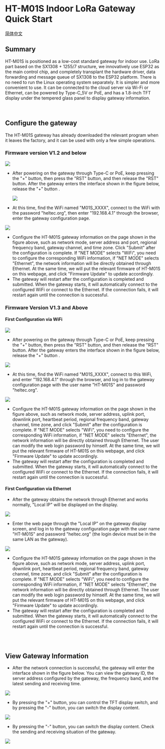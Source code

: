 # HT-M01S Indoor LoRa Gateway Quick Start

[简体中文](https://heltec-automation.readthedocs.io/zh_CN/latest/gateway/ht-m01s/quick_start.html)

## Summary

HT-M01S is positioned as a low-cost standard gateway for indoor use. LoRa part based on the SX1308 + 1255/7 structure,  we innovatively use ESP32 as the main control chip, and completely transplant the hardware driver, data forwarding and message queue of SX1308 to the ESP32 platform. There is no need to run the Linux operating system separately. It is simpler and more convenient to use. It can be connected to the cloud server via Wi-Fi or Ethernet, can be powered by Type-C_5V or PoE, and has a 1.8-inch TFT display under the tempered glass panel to display gateway information.

&nbsp;

## Configure the gateway

The HT-M01S gateway has already downloaded the relevant program when it leaves the factory, and it can be used with only a few simple operations.

### Firmware version V1.2 and below

![](img/quick_start/01.png)

- After powering on the gateway through Type-C or PoE, keep pressing the "+" button, then press the "RST" button, and then release the "RST" button. After the gateway enters the interface shown in the figure below, release the "+" button .

  ![](img/quick_start/02.png)

- At this time, find the WiFi named "M01S_XXXX", connect to the WiFi with the password "heltec.org", then enter "192.168.4.1" through the browser, enter the gateway configuration page.

![](img/quick_start/03.png)

- Configure the HT-M01S gateway information on the page shown in the figure above, such as network mode, server address and port, regional frequency band, gateway channel, and time zone. Click "Submit" after the configuration is complete. If "NET MODE" selects "WiFi", you need to configure the corresponding WiFi information, if "NET MODE" selects "Ethernet", the network information will be directly obtained through Ethernet. At the same time, we will put the relevant firmware of HT-M01S on this webpage, and click "Firmware Update" to update accordingly.
- The gateway will restart after the configuration is completed and submitted. When the gateway starts, it will automatically connect to the configured WiFi or connect to the Ethernet. If the connection fails, it will restart again until the connection is successful.

### Firmware Version V1.3 and Above

#### First Configuration via WiFi

![](img\quick_start\01.png)

- After powering on the gateway through Type-C or PoE, keep pressing the "+" button, then press the "RST" button, and then release the "RST" button. After the gateway enters the interface shown in the figure below, release the "+" button .

![](img\quick_start\02.png)

- At this time, find the WiFi named "M01S_XXXX", connect to this WiFi, and enter "192.168.4.1" through the browser, and log in to the gateway configuration page with the user name "HT-M01S" and password "heltec.org".

![](img\quick_start\07.png)

- Configure the HT-M01S gateway information on the page shown in the figure above, such as network mode, server address, uplink port, downlink port, heartbeat period, regional frequency band, gateway channel, time zone, and click "Submit" after the configuration is complete. If "NET MODE" selects "WiFi", you need to configure the corresponding WiFi information, if "NET MODE" selects "Ethernet", the network information will be directly obtained through Ethernet. The user can modify the web login password by himself. At the same time, we will put the relevant firmware of HT-M01S on this webpage, and click "Firmware Update" to update accordingly.
- The gateway will restart after the configuration is completed and submitted. When the gateway starts, it will automatically connect to the configured WiFi or connect to the Ethernet. If the connection fails, it will restart again until the connection is successful.

#### First Configuration via Ethernet

- After the gateway obtains the network through Ethernet and works normally, "Local IP" will be displayed on the display.

![](img\quick_start\09.png)

- Enter the web page through the "Local IP" on the gateway display screen, and log in to the gateway configuration page with the user name "HT-M01S" and password "heltec.org" (the login device must be in the same LAN as the gateway).

![](img\quick_start\08.png)

- Configure the HT-M01S gateway information on the page shown in the figure above, such as network mode, server address, uplink port, downlink port, heartbeat period, regional frequency band, gateway channel, time zone, and click "Submit" after the configuration is complete. If "NET MODE" selects "WiFi", you need to configure the corresponding WiFi information, if "NET MODE" selects "Ethernet", the network information will be directly obtained through Ethernet. The user can modify the web login password by himself. At the same time, we will put the relevant firmware of HT-M01S on this webpage, and click "Firmware Update" to update accordingly.
- The gateway will restart after the configuration is completed and submitted. When the gateway starts, it will automatically connect to the configured WiFi or connect to the Ethernet. If the connection fails, it will restart again until the connection is successful.

```Tip:: After the gateway is connected to the network through WiFi or Ethernet and works normally, you can directly enter the configuration interface through the "Local IP" on the display (the login device must be in the same LAN as the gateway).

```

&nbsp;

## View Gateway Information

- After the network connection is successful, the gateway will enter the interface shown in the figure below. You can view the gateway ID, the server address configured by the gateway, the frequency band, and the latest sending and receiving time.

![](img/quick_start/04.png)

- By pressing the "+" button, you can control the TFT display switch, and by pressing the "-" button, you can switch the display content.

![](img/quick_start/05.png)

- By pressing the "-" button, you can switch the display content. Check the sending and receiving situation of the gateway.

![](img/quick_start/06.png)